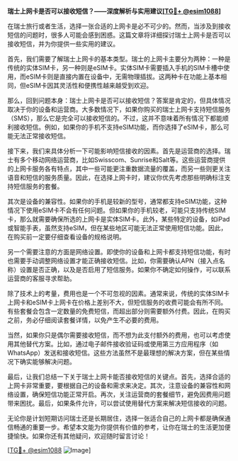 **瑞士上网卡是否可以接收短信？——深度解析与实用建议[[TG💪+ @esim1088](https://t.me/s/esim1088)]**

在瑞士旅行或者生活，选择一张合适的上网卡是必不可少的。然而，当涉及到接收短信的问题时，很多人可能会感到困惑。这篇文章将详细探讨瑞士上网卡是否可以接收短信，并为你提供一些实用的建议。

首先，我们需要了解瑞士上网卡的基本类型。瑞士的上网卡主要分为两种：一种是传统的实体SIM卡，另一种则是eSIM卡。实体SIM卡需要插入手机的SIM卡槽中使用，而eSIM卡则是直接内置在设备中，无需物理插拔。这两种卡在功能上基本相同，但eSIM卡因其灵活性和便携性越来越受到欢迎。

那么，回到问题本身：瑞士上网卡是否可以接收短信？答案是肯定的，但具体情况取决于你的设备和运营商。大多数情况下，如果你购买的瑞士上网卡支持短信服务（SMS），那么它是完全可以接收短信的。不过，这并不意味着所有情况下都能顺利接收短信。例如，如果你的手机不支持eSIM功能，而你选择了eSIM卡，那么可能无法正常接收短信。

接下来，我们来具体分析一下可能影响短信接收的因素。首先是运营商的选择。瑞士有多个移动网络运营商，比如Swisscom、Sunrise和Salt等。这些运营商提供的上网卡服务各有特点，其中一些可能更注重数据流量的覆盖，而另一些则更关注语音和短信的服务质量。因此，在选择上网卡时，建议你优先考虑那些明确标注支持短信服务的套餐。

其次是设备的兼容性。如果你的手机是较新的型号，通常都支持eSIM功能，这种情况下使用eSIM卡不会有任何问题。但如果你的手机较老，可能只支持传统SIM卡，那么就需要确保所选的上网卡是实体SIM卡。此外，某些特定的设备，如iPad或智能手表，虽然支持eSIM，但在某些地区可能无法正常使用短信功能。因此，在购买前一定要仔细查看设备的规格说明。

另一个需要注意的方面是网络设置。即使你的设备和上网卡都支持短信功能，有时也需要手动调整网络设置才能正确接收短信。比如，你需要确认APN（接入点名称）设置是否正确，以及是否启用了短信服务。如果你不确定如何操作，可以联系运营商的客服寻求帮助。

除了技术上的考量，费用也是一个不可忽视的因素。通常来说，传统的实体SIM卡上网卡和eSIM卡上网卡在价格上差别不大，但短信服务的收费可能会有所不同。有些套餐会包含一定数量的免费短信，而超出部分则需要额外付费。因此，在购买之前，务必仔细阅读套餐详情，以免产生不必要的费用。

当然，如果你只是偶尔需要接收短信，而不想为此支付额外的费用，也可以考虑使用其他替代方案。比如，通过电子邮件接收验证码或使用第三方应用程序（如WhatsApp）发送和接收短信。这些方法虽然不是最理想的解决方案，但在某些情况下确实能够解决问题。

最后，让我们总结一下关于瑞士上网卡能否接收短信的关键点。首先，选择合适的上网卡非常重要，要根据自己的设备和需求来决定。其次，注意设备的兼容性和网络设置，确保短信功能正常开启。再次，关注运营商的套餐细节，避免因费用问题带来困扰。最后，如果条件允许，可以尝试使用替代方案来解决短信接收的问题。

无论你是计划短期访问瑞士还是长期居住，选择一张适合自己的上网卡都是确保通信畅通的重要一步。希望本文能为你提供有价值的参考，让你在瑞士的生活更加便捷愉快。如果你还有其他疑问，欢迎随时留言讨论！

[[TG💪+ @esim1088](https://t.me/s/esim1088) ![Image](https://i.postimg.cc/4NQfJmqS/Snipaste-2025-05-13-00-14-12.png)]